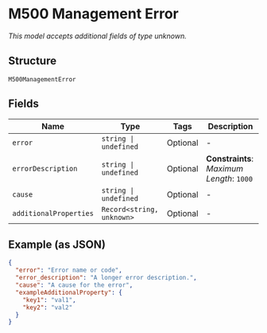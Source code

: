 
# M500 Management Error

*This model accepts additional fields of type unknown.*

## Structure

`M500ManagementError`

## Fields

| Name | Type | Tags | Description |
|  --- | --- | --- | --- |
| `error` | `string \| undefined` | Optional | - |
| `errorDescription` | `string \| undefined` | Optional | **Constraints**: *Maximum Length*: `1000` |
| `cause` | `string \| undefined` | Optional | - |
| `additionalProperties` | `Record<string, unknown>` | Optional | - |

## Example (as JSON)

```json
{
  "error": "Error name or code",
  "error_description": "A longer error description.",
  "cause": "A cause for the error",
  "exampleAdditionalProperty": {
    "key1": "val1",
    "key2": "val2"
  }
}
```

